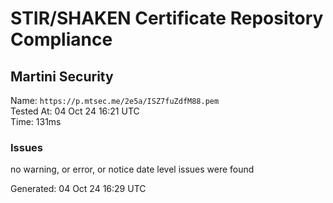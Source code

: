# STIR/SHAKEN Certificate Repository Compliance

## Martini Security

Name: `https://p.mtsec.me/2e5a/ISZ7fuZdfM88.pem`\
Tested At: 04 Oct 24 16:21 UTC\
Time: 131ms

### Issues

no warning, or error, or notice date level issues were found

Generated: 04 Oct 24 16:29 UTC